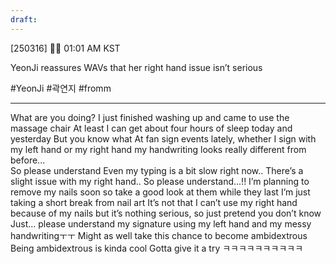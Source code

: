 ```yaml
---
draft:
---
```

[250316] 🧸💭 01:01 AM KST

YeonJi reassures WAVs that her right hand issue isn’t serious

#YeonJi #곽연지 #fromm
___


What are you doing? 
I just finished washing up and came to use the massage chair
At least I can get about four hours of sleep today and yesterday
But you know what
At fan sign events lately, whether I sign with my left hand or my right hand my handwriting looks really different from before...  
So please understand 
Even my typing is a bit slow right now..
There’s a slight issue with my right hand..
So please understand...!!
I’m planning to remove my nails soon
so take a good look at them while they last
I’m just taking a short break from nail art
It’s not that I can’t use my right hand because of my nails
but it’s nothing serious, so just pretend you don’t know
Just... please understand my signature using my left hand and my messy handwritingㅜㅜ
Might as well take this chance to become ambidextrous
Being ambidextrous is kinda cool
Gotta give it a try 
ㅋㅋㅋㅋㅋㅋㅋㅋㅋㅋ